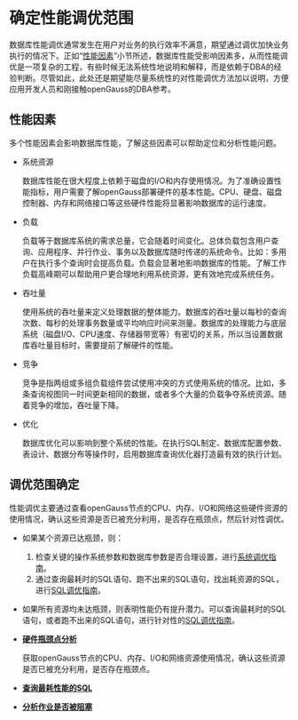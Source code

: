 # 确定性能调优范围<a name="ZH-CN_TOPIC_0245374519"></a>

数据库性能调优通常发生在用户对业务的执行效率不满意，期望通过调优加快业务执行的情况下。正如“[性能因素](#zh-cn_topic_0237121484_zh-cn_topic_0073259659_zh-cn_topic_0040046511_section218827915473)”小节所述，数据库性能受影响因素多，从而性能调优是一项复杂的工程，有些时候无法系统性地说明和解释，而是依赖于DBA的经验判断。尽管如此，此处还是期望能尽量系统性的对性能调优方法加以说明，方便应用开发人员和刚接触openGauss的DBA参考。

## 性能因素<a name="zh-cn_topic_0237121484_zh-cn_topic_0073259659_zh-cn_topic_0040046511_section218827915473"></a>

多个性能因素会影响数据库性能，了解这些因素可以帮助定位和分析性能问题。

-   系统资源

    数据库性能在很大程度上依赖于磁盘的I/O和内存使用情况。为了准确设置性能指标，用户需要了解openGauss部署硬件的基本性能。CPU、硬盘、磁盘控制器、内存和网络接口等这些硬件性能将显著影响数据库的运行速度。

-   负载

    负载等于数据库系统的需求总量，它会随着时间变化。总体负载包含用户查询、应用程序、并行作业、事务以及数据库随时传递的系统命令。比如：多用户在执行多个查询时会提高负载。负载会显著地影响数据库的性能。了解工作负载高峰期可以帮助用户更合理地利用系统资源，更有效地完成系统任务。

-   吞吐量

    使用系统的吞吐量来定义处理数据的整体能力。数据库的吞吐量以每秒的查询次数、每秒的处理事务数量或平均响应时间来测量。数据库的处理能力与底层系统（磁盘I/O、CPU速度、存储器带宽等）有密切的关系，所以当设置数据库吞吐量目标时，需要提前了解硬件的性能。

-   竞争

    竞争是指两组或多组负载组件尝试使用冲突的方式使用系统的情况。比如，多条查询视图同一时间更新相同的数据，或者多个大量的负载争夺系统资源。随着竞争的增加，吞吐量下降。

-   优化

    数据库优化可以影响到整个系统的性能。在执行SQL制定、数据库配置参数、表设计、数据分布等操作时，启用数据库查询优化器打造最有效的执行计划。


## 调优范围确定<a name="zh-cn_topic_0237121484_zh-cn_topic_0073259659_section6664793616450"></a>

性能调优主要通过查看openGauss节点的CPU、内存、I/O和网络这些硬件资源的使用情况，确认这些资源是否已被充分利用，是否存在瓶颈点，然后针对性调优。

-   如果某个资源已达瓶颈，则：
    1.  检查关键的操作系统参数和数据库参数是否合理设置，进行[系统调优指南](系统调优指南.md)。
    2.  通过查询最耗时的SQL语句、跑不出来的SQL语句，找出耗资源的SQL，进行[SQL调优指南](SQL调优指南.md)。

-   如果所有资源均未达瓶颈，则表明性能仍有提升潜力。可以查询最耗时的SQL语句，或者跑不出来的SQL语句，进行针对性的[SQL调优指南](SQL调优指南.md)。

- **[硬件瓶颈点分析](硬件瓶颈点分析.md)**  

  获取openGauss节点的CPU、内存、I/O和网络资源使用情况，确认这些资源是否已被充分利用，是否存在瓶颈点。

-   **[查询最耗性能的SQL](查询最耗性能的SQL.md)**  

-   **[分析作业是否被阻塞](分析作业是否被阻塞.md)**  


